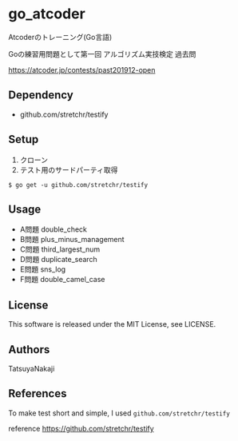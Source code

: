 # go_atcoder
Atcoderのトレーニング(Go言語)

Goの練習用問題として第一回 アルゴリズム実技検定 過去問

https://atcoder.jp/contests/past201912-open

## Dependency
- github.com/stretchr/testify

## Setup
1. クローン
2. テスト用のサードパーティ取得

`$ go get -u github.com/stretchr/testify`

## Usage
- A問題 double_check
- B問題 plus_minus_management
- C問題 third_largest_num
- D問題 duplicate_search
- E問題 sns_log
- F問題 double_camel_case

## License
This software is released under the MIT License, see LICENSE.

## Authors
TatsuyaNakaji

## References
To make test short and simple, I used `github.com/stretchr/testify`

reference https://github.com/stretchr/testify
